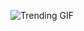 ![Trending GIF](https://media0.giphy.com/media/YDEiyrRLa6ATrSNQND/giphy.gif?cid=8bb217726kgcgg8wi3qpw7oaraxjg9j4okso0ni9dqqudh3w&ep=v1_gifs_search&rid=giphy.gif&ct=g)
